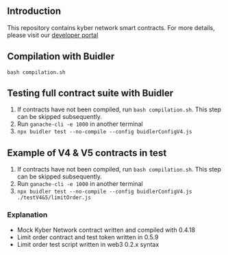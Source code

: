 ## Introduction
This repository contains kyber network smart contracts.
For more details, please visit our [developer portal](https://developer.kyber.network/)

## Compilation with Buidler
`bash compilation.sh`

## Testing full contract suite with Buidler
1. If contracts have not been compiled, run `bash compilation.sh`. This step can be skipped subsequently.
2. Run `ganache-cli -e 1000` in another terminal
3. `npx buidler test --no-compile --config buidlerConfigV4.js`


## Example of V4 & V5 contracts in test
1. If contracts have not been compiled, run `bash compilation.sh`. This step can be skipped subsequently.
2. Run `ganache-cli -e 1000` in another terminal
3. `npx buidler test --no-compile --config buidlerConfigV4.js ./testV4&5/limitOrder.js`

### Explanation
- Mock Kyber Network contract written and compiled with 0.4.18
- Limit order contract and test token written in 0.5.9
- Limit order test script written in web3 0.2.x syntax
